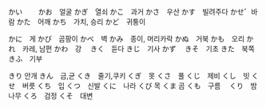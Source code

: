 
かい　　
かお　얼굴
かぎ　열쇠
かこ　과거
かさ　우산
かす　빌려주다
かせ゛바람
かた　어깨
かち　가치, 승리
かど　귀퉁이


かに　게
かび　곰팡이
かべ　벽
かみ　종이, 머리카락
かぬ　거북
かも　오리
かれ　카레, 남편
かわ　강　
きく　듣다
きじ　기사
かず　
きそ　기초
きた　북쪽
きふ　기부


きり 안개
きん　금,균
くき　줄기,쿠키
くぎ　못
くさ　풀
くじ　제비
くし　빗
くせ　버릇
くち　입
くつ　신발
くに　나라
くび  목
くま  곰
くも　구름　
くり　밤나무
くろ　검정
くそ　대변